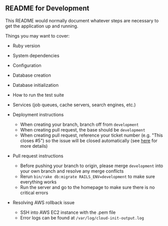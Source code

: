 ## README for Development

This README would normally document whatever steps are necessary to get the
application up and running.

Things you may want to cover:

* Ruby version

* System dependencies

* Configuration

* Database creation

* Database initialization

* How to run the test suite

* Services (job queues, cache servers, search engines, etc.)

* Deployment instructions
  * When creating your branch, branch off from `development`
  * When creating pull request, the base should be `development`
  * When creating pull request, reference your ticket number (e.g. "This closes #5") so the issue will be closed automatically (see [here](https://help.github.com/articles/closing-issues-via-commit-messages/) for more details)

* Pull request instructions
  * Before pushing your branch to origin, please merge `development` into your own branch and resolve any merge conflicts
  * Rerun `bin/rake db:migrate RAILS_ENV=development` to make sure everything works
  * Run the server and go to the homepage to make sure there is no critical errors

* Resolving AWS rollback issue
  * SSH into AWS EC2 instance with the .pem file
  * Error logs can be found at `/var/log/cloud-init-output.log`